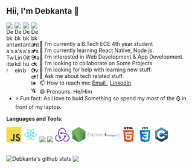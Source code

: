 ## Hii, I'm Debkanta 👋
<div>
<a href="https://twitter.com/DebkantaPradha4">
  <img align="left" alt="Debkanta's Twitter" width="22px" src="https://cdn.jsdelivr.net/npm/simple-icons@v3/icons/twitter.svg" />
</a>
<a href="https://www.linkedin.com/in/debkanta-pradhan-4b6399193/">
  <img align="left" alt="Debkanta's Linkdein" width="22px" src="https://cdn.jsdelivr.net/npm/simple-icons@v3/icons/linkedin.svg" />
</a>
<a href="https://github.com/pradhanDebkanta/">
  <img align="left" alt="Debkanta's Github" width="22px" src="https://cdn.jsdelivr.net/npm/simple-icons@v3/icons/github.svg" />
</a>
<a href="https://stackoverflow.com/users/18110912/dp5252">
 <img align="left" alt="Debkanta's Stack Overflow" width="22px" src="https://cdn.jsdelivr.net/npm/simple-icons@3.13.0/icons/stackoverflow.svg" />
</a>
</div>

<br/>
<br/>

- 🔭 I’m currently a B.Tech ECE 4th year student 
- 🌱 I’m currently learning React Native, Node js.
- 👀 I’m interested in Web Development & App Development.
- 👯 I’m looking to collaborate on Some Projects
- 🤔 I’m looking for help with learning new stuff.
- 💬 Ask me about  tech related stuff.
- 📫 How to reach me: [Email ](mailto:debkantapradhan2000@gmail.com) , [LinkedIn ](https://www.linkedin.com/in/debkanta-pradhan-4b6399193/)
- 😄 Pronouns: He/Him
- ⚡ Fun fact: As i love to buid Something so spend my most of the  ⌚ in front of my laptop.

**Languages and Tools:**  



<code><img height="40" src="https://raw.githubusercontent.com/github/explore/80688e429a7d4ef2fca1e82350fe8e3517d3494d/topics/javascript/javascript.png"></code>
<code><img height="40" src="https://raw.githubusercontent.com/github/explore/80688e429a7d4ef2fca1e82350fe8e3517d3494d/topics/react/react.png"></code>
<code><img height="40" src="https://www.kindpng.com/picc/m/765-7652239_react-native-svg-logo-hd-png-download.png"></code>
<code><img height="40" src="https://encrypted-tbn0.gstatic.com/images?q=tbn:ANd9GcR_ivGHLY0Ll4SLtTSfot3tw6BlCs6CVf0UnN2yegcyiQ&s"></code>
<code><img height="40" src="https://raw.githubusercontent.com/github/explore/80688e429a7d4ef2fca1e82350fe8e3517d3494d/topics/redux/redux.png"></code>
<code><img height="40" src="https://raw.githubusercontent.com/github/explore/80688e429a7d4ef2fca1e82350fe8e3517d3494d/topics/nodejs/nodejs.png"></code>
<code><img height="40" src="https://raw.githubusercontent.com/github/explore/80688e429a7d4ef2fca1e82350fe8e3517d3494d/topics/express/express.png"></code>
<code><img height="40" src="https://raw.githubusercontent.com/github/explore/80688e429a7d4ef2fca1e82350fe8e3517d3494d/topics/mongodb/mongodb.png"></code>
<code><img height="40" src="https://raw.githubusercontent.com/github/explore/80688e429a7d4ef2fca1e82350fe8e3517d3494d/topics/html/html.png"></code>
<code><img height="40" src="https://raw.githubusercontent.com/github/explore/80688e429a7d4ef2fca1e82350fe8e3517d3494d/topics/css/css.png"></code>
<code><img height="40" src="https://raw.githubusercontent.com/github/explore/80688e429a7d4ef2fca1e82350fe8e3517d3494d/topics/cpp/cpp.png"></code>

<br/>

<div align="center>
 <a href="https://github.com/pradhanDebkanta/">
 <img align="center" src="https://github-readme-stats.vercel.app/api?username=pradhanDebkanta&show_icons=true&theme=dark&line_height=27" alt="Debkanta's github stats"/>
</a>
<a href="https://github.com/pradhanDebkanta">
  <img align="center" src="https://github-readme-stats.vercel.app/api/top-langs/?username=pradhanDebkanta&theme=dark&hide_langs_below=1" />
</a>
</div>


 


